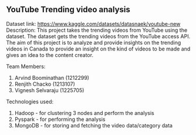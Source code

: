 YouTube Trending video analysis
-------------------------------

Dataset link: https://www.kaggle.com/datasets/datasnaek/youtube-new
Description: This project takes the trending videos from YouTube using the dataset. The dataset gets the trending videos from the YouTube access API. The aim of this project is to analyze and provide insights on the trending videos in Canada to provide an insight on the kind of videos to be made and gives an idea to the content creator.

Team Members:
1. Arvind Boominathan 	(1212299)
2. Renjith Chacko 	(1213107)
3. Vignesh Selvaraju 	(1225705)

Technologies used:
1. Hadoop - for clustering 3 nodes and perform the analysis
2. Pyspark - for performing the analysis
3. MongoDB - for storing and fetching the video data/category data

